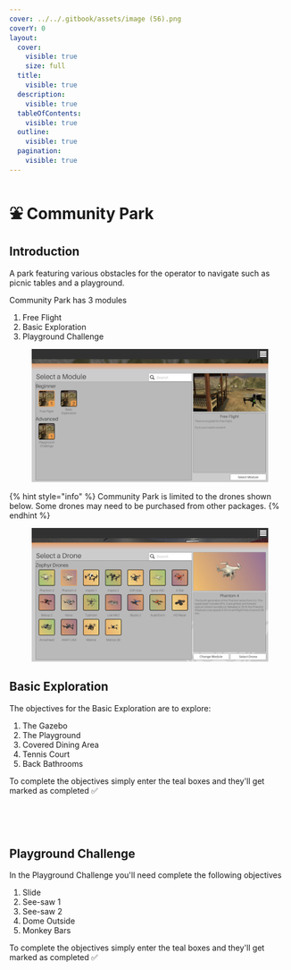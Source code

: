 ```yaml
---
cover: ../../.gitbook/assets/image (56).png
coverY: 0
layout:
  cover:
    visible: true
    size: full
  title:
    visible: true
  description:
    visible: true
  tableOfContents:
    visible: true
  outline:
    visible: true
  pagination:
    visible: true
---
```


# ⛲ Community Park

## Introduction

A park featuring various obstacles for the operator to navigate such as picnic tables and a playground.

Community Park has 3 modules

1. Free Flight
2. Basic Exploration
3. Playground Challenge

<figure><img src="../../.gitbook/assets/image (85).png" alt=""><figcaption></figcaption></figure>

{% hint style="info" %}
Community Park is limited to the drones shown below. Some drones may need to be purchased from other packages.
{% endhint %}

<figure><img src="../../.gitbook/assets/image (11) (1) (1).png" alt=""><figcaption></figcaption></figure>

## Basic Exploration

The objectives for the Basic Exploration are to explore:

1. The Gazebo
2. The Playground
3. Covered Dining Area
4. Tennis Court
5. Back Bathrooms

To complete the objectives simply enter the teal boxes and they'll get marked as completed ✅

<figure><img src="../../.gitbook/assets/image (79).png" alt=""><figcaption></figcaption></figure>

<figure><img src="../../.gitbook/assets/image (80).png" alt=""><figcaption></figcaption></figure>

## Playground Challenge

In the Playground Challenge you'll need complete the following objectives

1. Slide
2. See-saw 1
3. See-saw 2
4. Dome Outside
5. Monkey Bars

To complete the objectives simply enter the teal boxes and they'll get marked as completed ✅

<figure><img src="../../.gitbook/assets/image (82).png" alt=""><figcaption></figcaption></figure>
